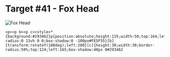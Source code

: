 # Target #41 - Fox Head

![Fox Head](https://cssbattle.dev/targets/41.png)

```
<p><p b><p c><style>*{background:#293462}p{position:absolute;height:135;width:50;top:164;left:150;border-radius:0 13vh 0 0;box-shadow:0 -100px#FE5F55}[b]{transform:rotateY(180deg);left:200}[c]{height:30;width:30;border-radius:50%;top:124;left:165;box-shadow:40px 0#293462
```
